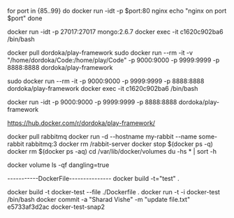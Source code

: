 for port in {85..99}
do
   docker run -idt -p $port:80 nginx
   echo "nginx on port $port"
done

docker run -idt -p 27017:27017 mongo:2.6.7
docker exec -it c1620c902ba6 /bin/bash


docker pull dordoka/play-framework
sudo docker run --rm -it -v "/home/dordoka/Code:/home/play/Code" -p 9000:9000 -p 9999:9999 -p 8888:8888 dordoka/play-framework

sudo docker run --rm -it -p 9000:9000 -p 9999:9999 -p 8888:8888 dordoka/play-framework
docker exec -it c1620c902ba6 /bin/bash

docker run -idt -p 9000:9000 -p 9999:9999 -p 8888:8888 dordoka/play-framework

https://hub.docker.com/r/dordoka/play-framework/

docker pull rabbitmq
docker run -d --hostname my-rabbit --name some-rabbit rabbitmq:3
docker rm /rabbit-server
docker stop $(docker ps -q)
docker rm $(docker ps -aq)
cd /var/lib/docker/volumes
du -hs * | sort -h

docker volume ls -qf dangling=true

-----------DockerFile---------------
docker build -t="test" .

docker build -t docker-test --file ./Dockerfile .
docker run -t -i docker-test /bin/bash
docker commit -a "Sharad Vishe" -m "update file.txt" e5733af3d2ac docker-test-snap2
